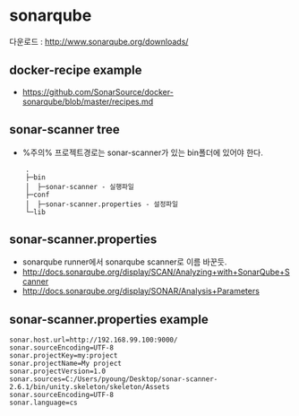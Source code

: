 sonarqube
=========


다운로드 : http://www.sonarqube.org/downloads/


## docker-recipe example
* https://github.com/SonarSource/docker-sonarqube/blob/master/recipes.md


## sonar-scanner tree
* %주의% 프로젝트경로는 sonar-scanner가 있는 bin폴더에 있어야 한다.

```
    .
    ├─bin
    │  ├─sonar-scanner - 실행파일
    ├─conf
    │  ├─sonar-scanner.properties - 설정파일
    └─lib
```

## sonar-scanner.properties
* sonarqube runner에서 sonarqube scanner로 이름 바꾼듯.
* http://docs.sonarqube.org/display/SCAN/Analyzing+with+SonarQube+Scanner
* http://docs.sonarqube.org/display/SONAR/Analysis+Parameters


## sonar-scanner.properties example

```properties
sonar.host.url=http://192.168.99.100:9000/
sonar.sourceEncoding=UTF-8
sonar.projectKey=my:project
sonar.projectName=My project
sonar.projectVersion=1.0
sonar.sources=C:/Users/pyoung/Desktop/sonar-scanner-2.6.1/bin/unity.skeleton/skeleton/Assets
sonar.sourceEncoding=UTF-8
sonar.language=cs
```